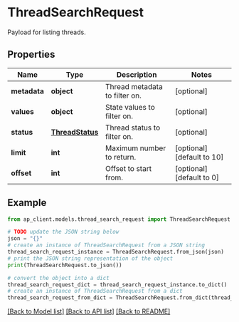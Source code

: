 # ThreadSearchRequest

Payload for listing threads.

## Properties

Name | Type | Description | Notes
------------ | ------------- | ------------- | -------------
**metadata** | **object** | Thread metadata to filter on. | [optional] 
**values** | **object** | State values to filter on. | [optional] 
**status** | [**ThreadStatus**](ThreadStatus.md) | Thread status to filter on. | [optional] 
**limit** | **int** | Maximum number to return. | [optional] [default to 10]
**offset** | **int** | Offset to start from. | [optional] [default to 0]

## Example

```python
from ap_client.models.thread_search_request import ThreadSearchRequest

# TODO update the JSON string below
json = "{}"
# create an instance of ThreadSearchRequest from a JSON string
thread_search_request_instance = ThreadSearchRequest.from_json(json)
# print the JSON string representation of the object
print(ThreadSearchRequest.to_json())

# convert the object into a dict
thread_search_request_dict = thread_search_request_instance.to_dict()
# create an instance of ThreadSearchRequest from a dict
thread_search_request_from_dict = ThreadSearchRequest.from_dict(thread_search_request_dict)
```
[[Back to Model list]](../README.md#documentation-for-models) [[Back to API list]](../README.md#documentation-for-api-endpoints) [[Back to README]](../README.md)



